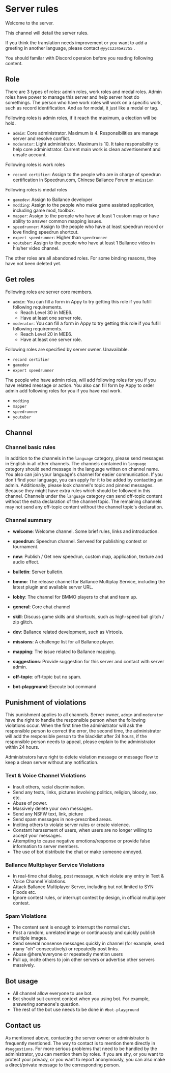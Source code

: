 # Server rules

Welcome to the server.

This channel will detail the server rules.

If you think the translation needs improvement or you want to add a greeting in another language, please contact `@yyc12345#2755` .

You should familar with Discord operaion before you reading following content.

## Role

There are 3 types of roles: admin roles, work roles and medal roles. Admin roles have power to manage this server and help server host do somethings. The person who have work roles will work on a specific work, such as record identification. And as for medal, it just like a medal or tag.

Following roles is admin roles, if it reach the maximum, a election will be hold.

* `admin`: Core administrator. Maximum is 4. Responsibilities are manage server and resolve conflict.
* `moderator`: Light administrator. Maximum is 10. It take responsibility to help core administrator. Current main work is clean advertisement and unsafe account.

Following roles is work roles

* `record certifier`: Assign to the people who are in charge of speedrun certification in Speedrun.com, Chinese Ballance Forum or `#mission`

Following roles is medal roles

* `gamedev`: Assign to Ballance developer
* `modding`: Assign to the people who make game assisted application, including game mod, toolbox.
* `mapper`: Assign to the perople who have at least 1 custom map or have ability to answer common mapping issues.
* `speedrunner`: Assign to the people who have at least speedrun record or love finding speedrun shortcut.
* `expert speedrunner`: Higher than `speedrunner`
* `youtuber`: Assign to the people who have at least 1 Ballance video in his/her video channel.

The other roles are all abandoned roles. For some binding reasons, they have not been deleted yet.

## Get roles

Following roles are server core members.

* `admin`: You can fill a form in Appy to try getting this role if you fufill following requirements.
    - Reach Level 30 in MEE6.
    - Have at least one server role.
* `moderator`: You can fill a form in Appy to try getting this role if you fufill following requirements.
    - Reach Level 20 in MEE6.
    - Have at least one server role.

Following roles are specified by server owner. Unavailable.

* `record certifier`
* `gamedev`
* `expert speedrunner`

The people who have admin roles, will add following roles for you if you have related message or action. You also can fill form by Appy to order admin add following roles for you if you have real work.

* `modding`
* `mapper`
* `speedrunner`
* `youtuber`

## Channel

### Channel basic rules

In addition to the channels in the `language` category, please send messages in English in all other channels. The channels contained in `language` category should send message in the language written on channel name.
You also can join your language's channel for easier communication. If you don't find your language, you can apply for it to be added by contacting an admin.
Additionally, please look channel's topic and pinned messages. Because they might have extra rules which should be followed in this channel.
Channels under the `language` category can send off-topic content without the extra declaration of the channel topic. The remaining channels may not send any off-topic content without the channel topic's declaration.

### Channel summary

* **welcome**: Welcome channel. Some brief rules, links and introduction.
* **speedrun**: Speedrun channel. Serveed for publishing contest or tournament.
* **new**:  Publish / Get new speedrun, custom map, application, texture and audio effect.
* **bulletin**: Server bulletin.

* **bmmo**: The release channel for Ballance Multiplay Service, including the latest plugin and available server URL.
* **lobby**: The channel for BMMO players to chat and team up.

* **general**: Core chat channel
* **skill**: Discuss game skills and shortcuts, such as high-speed ball glitch / zip glitch.
* **dev**: Ballance related development, such as Virtools.
* **missions**: A challenge list for all Ballance player.
* **mapping**: The issue related to Ballance mapping.
* **suggestions**: Provide suggestion for this server and contact with server admin.
* **off-topic**: off-topic but no spam.

* **bot-playground**: Execute bot command

## Punishment of violations

This punishment applies to all channels. Server owner, `admin` and `moderator` have the right to handle the responsible person when the following violations occur. When the first time the administrator will ask the responsible person to correct the error, the second time, the administrator will add the responsible person to the blacklist after 24 hours, if the responsible person needs to appeal, please explain to the administrator within 24 hours.

Administrators have right to delete violation message or message flow to keep a clean server without any notification.

### Text & Voice Channel Violations
* Insult others, racial discrimination.
* Send any texts, links, pictures involving politics, religion, bloody, sex, etc.
* Abuse of power.
* Massively delete your own messages.
* Send any NSFW text, link, picture
* Send spam messages in non-prescribed areas.
* Inciting others to violate server rules or create violence.
* Constant harassment of users, when users are no longer willing to accept your messages.
* Attempting to cause negative emotions/response or provide false information to server members.
* The use of bot distribute the chat or make someone annoyed.

### Ballance Multiplayer Service Violations
* In real-time chat dialog, post message, which violate any entry in Text & Voice Channel Violations.
* Attack Ballance Multiplayer Server, including but not limited to SYN Floods etc.
* Ignore contest rules, or interrupt contest by design, in official multiplayer contest.

### Spam Violations
* The content sent is enough to interrupt the normal chat.
* Post a random, unrelated image or continuously and quickly publish multiple images.
* Send several nonsense messages quickly in channel (for example, send many "oh" consecutively) or repeatedly post links.
* Abuse @here/everyone or repeatedly mention users
* Pull up, incite others to join other servers or advertise other servers massively.

## Bot usage

* All channel allow everyone to use bot.
* Bot should suit current context when you using bot. For example, answering someone's question.
* The rest of the bot use needs to be done in `#bot-playground`

## Contact us

As mentioned above, contacting the server owner or administrator is frequently mentioned. The way to contact is to mention them directly in `#suggestions`. For more serious problems that need to be handled by the administrator, you can mention them by roles. If you are shy, or you want to protect your privacy, or you want to report anonymously, you can also make a direct/private message to the corresponding person.

